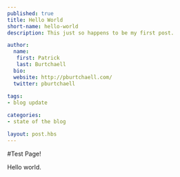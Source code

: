 ```yaml
---
published: true
title: Hello World
short-name: hello-world
description: This just so happens to be my first post.

author:
  name:
   first: Patrick
   last: Burtchaell
  bio: 
  website: http://pburtchaell.com/
  twitter: pburtchaell
  
tags:
- blog update

categories:
- state of the blog

layout: post.hbs
---
```


#Test Page!

Hello world.
